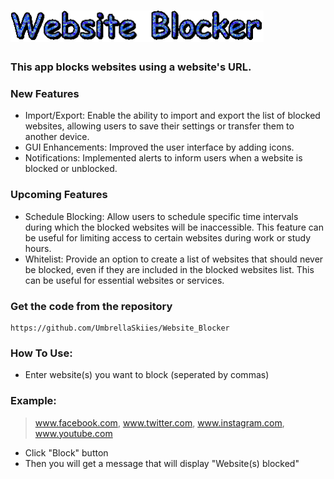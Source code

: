 
# <img src="https://github.com/sagnikghoshcr7/images/blob/master/Website%20Blocker%20gif.gif" height="50px" width="405px"></h1>

### This app blocks websites using a website's URL.

### New Features
  - Import/Export: Enable the ability to import and export the list of blocked websites, allowing users to save their settings or transfer them to another device.
  - GUI Enhancements: Improved the user interface by adding icons.
  - Notifications: Implemented alerts to inform users when a website is blocked or unblocked.

### Upcoming Features
  - Schedule Blocking: Allow users to schedule specific time intervals during which the blocked websites will be inaccessible. This feature can be useful for limiting access to certain websites during work or study hours.
  - Whitelist: Provide an option to create a list of websites that should never be blocked, even if they are included in the blocked websites list. This can be useful for essential websites or services.

### Get the code from the repository
```
https://github.com/UmbrellaSkiies/Website_Blocker
```

### How To Use:
  - Enter website(s) you want to block (seperated by commas)
  
  ### Example:
  >www.facebook.com,
  >www.twitter.com,
  >www.instagram.com,
  >www.youtube.com
  
  - Click "Block" button
  - Then you will get a message that will display "Website(s) blocked"
